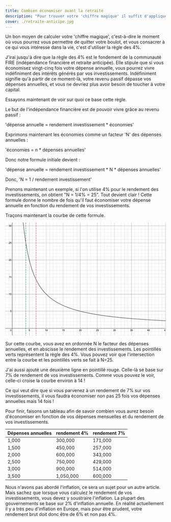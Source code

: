 ```yaml
---
title: Combien économiser avant la retraite
description: "Pour trouver votre 'chiffre magique' il suffit d'appliquer la règles des 4%."
cover: ./retraite-anticipe.jpg
---
```


Un bon moyen de calculer votre 'chiffre magique', c'est-à-dire le moment où vous pourrez vous permettre de quitter votre boulot, et vous consacrer à ce qui vous intéresse dans la vie, c'est d'utiliser la règle des 4%.

J'irai jusqu'à dire que la règle des 4% est le fondement de la communauté FIRE (indépendance financière et retraite anticipée). Elle stipule que si vous économisez vingt-cinq fois votre dépense annuelle, vous pourrez vivre indéfiniment des intérêts générés par vos investissements. Indéfiniment signifie qu'à partir de ce moment-là, votre revenu passif dépasse vos dépenses annuelles, et vous ne devriez plus avoir besoin de toucher à votre capital.

Essayons maintenant de voir sur quoi ce base cette règle.

Le but de l'indépendance financière est de pouvoir vivre grâce au revenu passif :

'dépense annuelle = rendement investissement * économies'

Exprimons maintenant les économies comme un facteur 'N' des dépenses annuelles :

'économies = n * dépenses annuelles'

Donc notre formule initiale devient :

'dépense annuelle = rendement investissement * N * dépenses annuelles'

Donc, 'N = 1 / rendement investissement'

Prenons maintenant un exemple, si l'on utilise 4% pour le rendement des investissements, on obtient "N = 1/4% = 25". Tout devient clair ! Cette formule donne le nombre de fois qu'il faut économiser votre dépense annuelle en fonction du rendement de vos investissements.

Traçons maintenant la courbe de cette formule.

![Règle des 4%](./regle_des_4_pourcent.png)

Sur cette courbe, vous avez en ordonnée N le facteur des dépenses annuelles, et en abscisse le rendement des investissements. Les pointillés verts représentent la règle des 4%. Vous pouvez voir que l'intersection entre la courbe et les pointillés verts se fait à N=25.

J'ai aussi ajouté une deuxième ligne en pointillé rouge. Celle-là se base sur 7% de rendement de vos investissements. Comme vous pouvez le voir, celle-ci croise la courbe environ à 14 !

Ce qui veut dire que si vous parvenez à un rendement de 7% sur vos investissements, il vous faudra économiser non pas 25 fois vos dépenses annuelles mais 14 fois !

Pour finir, faisons un tableau afin de savoir combien vous aurez besoin d'économiser en fonction de vos dépenses mensuelles et du rendement de vos investissements.

   Dépenses annuelles      | rendement 4%         | rendement 7%
 :- | :- | :-
 1,000 | 300,000   | 171,000
 1,500 | 450,000  | 257,000
 2,000 | 600,000 | 343,000
 2,500 | 750,000 | 429,000
 3,000 | 900,000 | 514,000
 3,500 | 1,050,000 | 600,000

Nous n'avons pas abordé l'inflation, ce sera un sujet pour un autre article. Mais sachez que lorsque vous calculez le rendement de vos investissements, vous devez y soustraire l'inflation. La plupart des gouvernements se base sur 2% d'inflation annuelle. En réalité actuellement il y a très peu d'inflation en Europe, mais pour être prudent, votre rendement brut doit donc être de 6% et non pas 4%.
